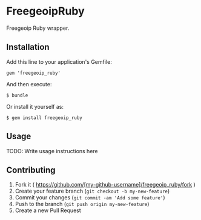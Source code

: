 # FreegeoipRuby

Freegeoip Ruby wrapper.

## Installation

Add this line to your application's Gemfile:

    gem 'freegeoip_ruby'

And then execute:

    $ bundle

Or install it yourself as:

    $ gem install freegeoip_ruby

## Usage

TODO: Write usage instructions here

## Contributing

1. Fork it ( https://github.com/[my-github-username]/freegeoip_ruby/fork )
2. Create your feature branch (`git checkout -b my-new-feature`)
3. Commit your changes (`git commit -am 'Add some feature'`)
4. Push to the branch (`git push origin my-new-feature`)
5. Create a new Pull Request
